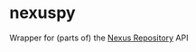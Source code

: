 # nexuspy

Wrapper for (parts of) the [Nexus Repository](https://www.sonatype.com/nexus-repository-oss) API
